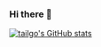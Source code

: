 ### Hi there 👋

[![tailgo's GitHub stats](https://github-readme-stats.vercel.app/api?username=tailgo)](https://github.com/anuraghazra/github-readme-stats)

